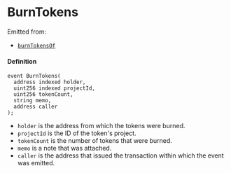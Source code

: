# BurnTokens

Emitted from:

* [`burnTokensOf`](/dev/api/v3/contracts/or-controllers/jbcontroller/write/burntokensof.md)

#### Definition

```
event BurnTokens(
  address indexed holder,
  uint256 indexed projectId,
  uint256 tokenCount,
  string memo,
  address caller
);
```

* `holder` is the address from which the tokens were burned.
* `projectId` is the ID of the token's project.
* `tokenCount` is the number of tokens that were burned.
* `memo` is a note that was attached.
* `caller` is the address that issued the transaction within which the event was emitted.
